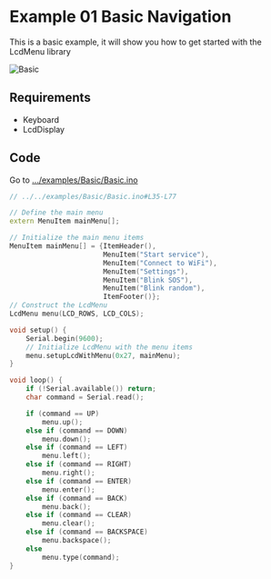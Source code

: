 # Example 01 Basic Navigation

This is a basic example, it will show you how to get started with the LcdMenu library

![Basic](https://i.imgur.com/nViET8b.gif)

## Requirements

- Keyboard
- LcdDisplay

## Code

Go to [.../examples/Basic/Basic.ino](https://github.com/forntoh/LcdMenu/tree/master/examples/Basic/Basic.ino)

```cpp
// ../../examples/Basic/Basic.ino#L35-L77

// Define the main menu
extern MenuItem mainMenu[];

// Initialize the main menu items
MenuItem mainMenu[] = {ItemHeader(),
                       MenuItem("Start service"),
                       MenuItem("Connect to WiFi"),
                       MenuItem("Settings"),
                       MenuItem("Blink SOS"),
                       MenuItem("Blink random"),
                       ItemFooter()};
// Construct the LcdMenu
LcdMenu menu(LCD_ROWS, LCD_COLS);

void setup() {
    Serial.begin(9600);
    // Initialize LcdMenu with the menu items
    menu.setupLcdWithMenu(0x27, mainMenu);
}

void loop() {
    if (!Serial.available()) return;
    char command = Serial.read();

    if (command == UP)
        menu.up();
    else if (command == DOWN)
        menu.down();
    else if (command == LEFT)
        menu.left();
    else if (command == RIGHT)
        menu.right();
    else if (command == ENTER)
        menu.enter();
    else if (command == BACK)
        menu.back();
    else if (command == CLEAR)
        menu.clear();
    else if (command == BACKSPACE)
        menu.backspace();
    else
        menu.type(command);
}
```
